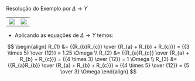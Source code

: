 <div class="cabecalho large">

Resolução do Exemplo por $\Delta \rightarrow Y$

</div>
<div class="conteudo small" style="margin: auto;">
<table class="transparent-table-tr-td-th">
<tr class="transparent-table-tr-td-th">

<td class="transparent-table-tr-td-th">
<center>
    <img class="transparent" src="https://cdn.kastatic.org/ka-perseus-images/05cc24f20113bc6937dec9b8e85ee09e032d2a66.svg">
</center>
</td>
<td class="transparent-table-tr-td-th">
<center>
    <img class="transparent" src="https://cdn.kastatic.org/ka-perseus-images/b0c3af9ae2f46f3efa5620d14b6886971eeac777.svg">
</center>
</td>

</tr>
</table>


- Aplicando as equações de $\Delta \rightarrow Y$ temos:

$$
\begin{align}
R_{1} &= {{R_{b}R_{c}} \over {R_{a} + R_{b} + R_{c}}} = {{3 \times 5} \over {12}} = 1.25 \Omega \\
R_{2} &= {{R_{a}R_{c}} \over {R_{a} + R_{b} + R_{c}}} = {{4 \times 3} \over {12}} = 1 \Omega \\
R_{3} &= {{R_{a}R_{b}} \over {R_{a} + R_{b} + R_{c}}} = {{4 \times 5} \over {12}} = {5 \over 3} \Omega
\end{align}
$$


</div>
